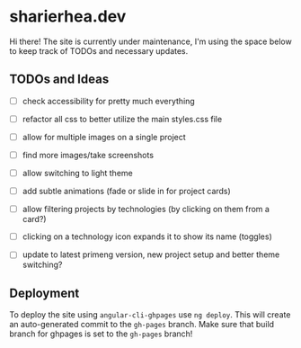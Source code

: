 # sharierhea.dev 

Hi there! The site is currently under maintenance, I'm using the space below to keep track of TODOs and necessary updates.

## TODOs and Ideas

- [ ] check accessibility for pretty much everything
- [ ] refactor all css to better utilize the main styles.css file
- [ ] allow for multiple images on a single project
- [ ] find more images/take screenshots
- [ ] allow switching to light theme
- [ ] add subtle animations (fade or slide in for project cards)
- [ ] allow filtering projects by technologies (by clicking on them from a card?)
- [ ] clicking on a technology icon expands it to show its name (toggles)

- [ ] update to latest primeng version, new project setup and better theme switching?

## Deployment

To deploy the site using `angular-cli-ghpages` use `ng deploy`. This will create an auto-generated commit to the `gh-pages` branch. Make sure that build branch for ghpages is set to the `gh-pages` branch!
